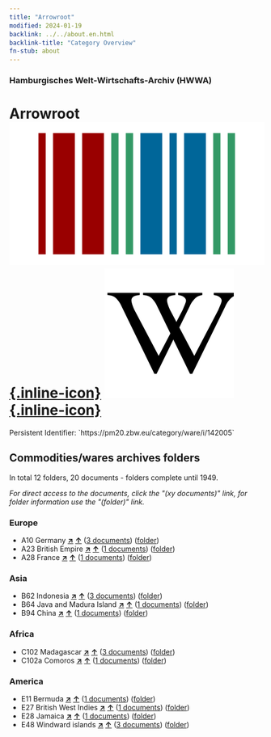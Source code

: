 ```yaml
---
title: "Arrowroot"
modified: 2024-01-19
backlink: ../../about.en.html
backlink-title: "Category Overview"
fn-stub: about
---
```


### Hamburgisches Welt-Wirtschafts-Archiv (HWWA)

# Arrowroot &#160; [![Wikidata](/images/Wikidata-logo.svg "Wikidata"){.inline-icon}](http://www.wikidata.org/entity/Q4069888) [![Wikipedia](/images/Wikipedia-W.svg "Wikipedia"){.inline-icon}](https://en.wikipedia.org/wiki/Arrowroot)

<div class="hint">Persistent Identifier: `https://pm20.zbw.eu/category/ware/i/142005`</div>







## Commodities/wares archives folders







In total 12 folders, 20 documents - folders complete until 1949.

_For direct access to the documents, click the "(xy documents)" link, for folder information use the "(folder)" link._



### Europe

- A10 Germany [**&nearr;**](../../../geo/i/126128/about.en.html "Germany (all folders)") [**&uarr;**](../../../geo/about.en.html#A10 "Country category system") (<a href="https://pm20.zbw.eu/iiifview/folder/wa/142005,126128" title="about: Arrowroot : Germany" target="_blank">3 documents</a>) ([folder](../../../../folder/wa/1420xx/142005/1261xx/126128/about.en.html))
- A23 British Empire [**&nearr;**](../../../geo/i/140978/about.en.html "British Empire (all folders)") [**&uarr;**](../../../geo/about.en.html#A23 "Country category system") (<a href="https://pm20.zbw.eu/iiifview/folder/wa/142005,140978" title="about: Arrowroot : British Empire" target="_blank">1 documents</a>) ([folder](../../../../folder/wa/1420xx/142005/1409xx/140978/about.en.html))
- A28 France [**&nearr;**](../../../geo/i/140982/about.en.html "France (all folders)") [**&uarr;**](../../../geo/about.en.html#A28 "Country category system") (<a href="https://pm20.zbw.eu/iiifview/folder/wa/142005,140982" title="about: Arrowroot : France" target="_blank">1 documents</a>) ([folder](../../../../folder/wa/1420xx/142005/1409xx/140982/about.en.html))

### Asia

- B62 Indonesia [**&nearr;**](../../../geo/i/141218/about.en.html "Indonesia (all folders)") [**&uarr;**](../../../geo/about.en.html#B62 "Country category system") (<a href="https://pm20.zbw.eu/iiifview/folder/wa/142005,141218" title="about: Arrowroot : Indonesia" target="_blank">3 documents</a>) ([folder](../../../../folder/wa/1420xx/142005/1412xx/141218/about.en.html))
- B64 Java and Madura Island [**&nearr;**](../../../geo/i/141220/about.en.html "Java and Madura Island (all folders)") [**&uarr;**](../../../geo/about.en.html#B64 "Country category system") (<a href="https://pm20.zbw.eu/iiifview/folder/wa/142005,141220" title="about: Arrowroot : Java and Madura Island" target="_blank">1 documents</a>) ([folder](../../../../folder/wa/1420xx/142005/1412xx/141220/about.en.html))
- B94 China [**&nearr;**](../../../geo/i/141253/about.en.html "China (all folders)") [**&uarr;**](../../../geo/about.en.html#B94 "Country category system") (<a href="https://pm20.zbw.eu/iiifview/folder/wa/142005,141253" title="about: Arrowroot : China" target="_blank">1 documents</a>) ([folder](../../../../folder/wa/1420xx/142005/1412xx/141253/about.en.html))

### Africa

- C102 Madagascar [**&nearr;**](../../../geo/i/141464/about.en.html "Madagascar (all folders)") [**&uarr;**](../../../geo/about.en.html#C102 "Country category system") (<a href="https://pm20.zbw.eu/iiifview/folder/wa/142005,141464" title="about: Arrowroot : Madagascar" target="_blank">3 documents</a>) ([folder](../../../../folder/wa/1420xx/142005/1414xx/141464/about.en.html))
- C102a Comoros [**&nearr;**](../../../geo/i/141465/about.en.html "Comoros (all folders)") [**&uarr;**](../../../geo/about.en.html#C102a "Country category system") (<a href="https://pm20.zbw.eu/iiifview/folder/wa/142005,141465" title="about: Arrowroot : Comoros" target="_blank">1 documents</a>) ([folder](../../../../folder/wa/1420xx/142005/1414xx/141465/about.en.html))

### America

- E11 Bermuda [**&nearr;**](../../../geo/i/141652/about.en.html "Bermuda (all folders)") [**&uarr;**](../../../geo/about.en.html#E11 "Country category system") (<a href="https://pm20.zbw.eu/iiifview/folder/wa/142005,141652" title="about: Arrowroot : Bermuda" target="_blank">1 documents</a>) ([folder](../../../../folder/wa/1420xx/142005/1416xx/141652/about.en.html))
- E27 British West Indies [**&nearr;**](../../../geo/i/141663/about.en.html "British West Indies (all folders)") [**&uarr;**](../../../geo/about.en.html#E27 "Country category system") (<a href="https://pm20.zbw.eu/iiifview/folder/wa/142005,141663" title="about: Arrowroot : British West Indies" target="_blank">1 documents</a>) ([folder](../../../../folder/wa/1420xx/142005/1416xx/141663/about.en.html))
- E28 Jamaica [**&nearr;**](../../../geo/i/141664/about.en.html "Jamaica (all folders)") [**&uarr;**](../../../geo/about.en.html#E28 "Country category system") (<a href="https://pm20.zbw.eu/iiifview/folder/wa/142005,141664" title="about: Arrowroot : Jamaica" target="_blank">1 documents</a>) ([folder](../../../../folder/wa/1420xx/142005/1416xx/141664/about.en.html))
- E48 Windward islands [**&nearr;**](../../../geo/i/141669/about.en.html "Windward islands (all folders)") [**&uarr;**](../../../geo/about.en.html#E48 "Country category system") (<a href="https://pm20.zbw.eu/iiifview/folder/wa/142005,141669" title="about: Arrowroot : Windward islands" target="_blank">3 documents</a>) ([folder](../../../../folder/wa/1420xx/142005/1416xx/141669/about.en.html))



<a id="filmsections" />













